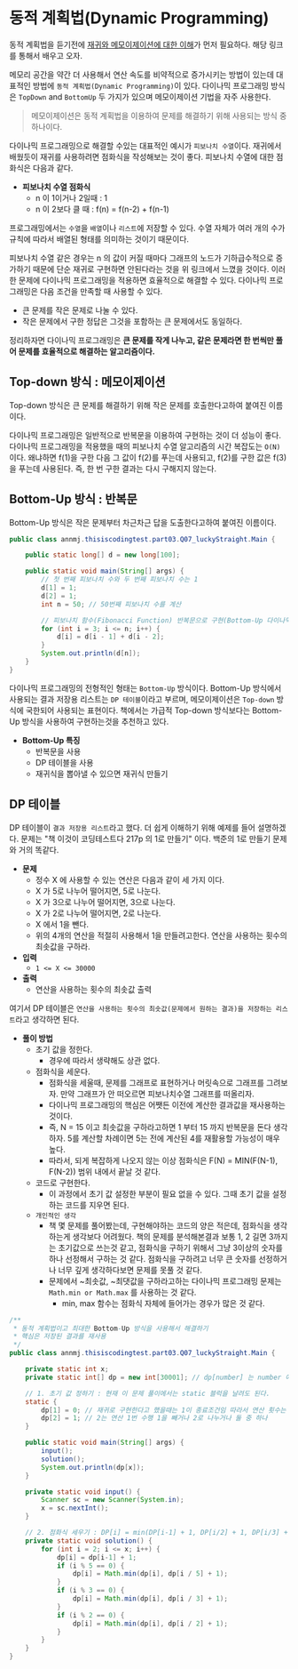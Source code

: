 # 동적 계획법(Dynamic Programming)

동적 계획법을 듣기전에 [재귀와 메모이제이션에 대한 이해](https://github.com/BAEKJungHo/algorithms/tree/master/contents/DataStructures/Stack/Recursive#%EB%A9%94%EB%AA%A8%EC%9D%B4%EC%A0%9C%EC%9D%B4%EC%85%98memoization)가 먼저 필요하다. 해당 링크를 통해서 배우고 오자.

메모리 공간을 약간 더 사용해서 연산 속도를 비약적으로 증가시키는 방법이 있는데 대표적인 방법에 `동적 계획법(Dynamic Programming)`이 있다. 다이나믹 프로그래밍 방식은 `TopDown` and `BottomUp` 두 가지가 있으며 메모이제이션 기법을 자주 사용한다.

> 메모이제이션은 동적 계획법을 이용하여 문제를 해결하기 위해 사용되는 방식 중 하나이다.

다이나믹 프로그래밍으로 해결할 수있는 대표적인 예시가 `피보나치 수열`이다. 재귀에서 배웠듯이 재귀를 사용하려면 점화식을 작성해보는 것이 좋다. 피보나치 수열에 대한 점화식은 다음과 같다.

- __피보나치 수열 점화식__
  - n 이 1이거나 2일때 : 1
  - n 이 2보다 클 때 : f(n) = f(n-2) + f(n-1)

프로그래밍에서는 `수열`을 `배열`이나 `리스트`에 저장할 수 있다. 수열 자체가 여러 개의 수가 규칙에 따라서 배열된 형태를 의미하는 것이기 때문이다.

피보나치 수열 같은 경우는 n 의 값이 커질 때마다 그래프의 노드가 기하급수적으로 증가하기 때문에 단순 재귀로 구현하면 안된다라는 것을 위 링크에서 느꼈을 것이다.
이러한 문제에 다이나믹 프로그래밍을 적용하면 효율적으로 해결할 수 있다. 다이나믹 프로그래밍은 다음 조건을 만족할 때 사용할 수 있다.

- 큰 문제를 작은 문제로 나눌 수 있다.
- 작은 문제에서 구한 정답은 그것을 포함하는 큰 문제에서도 동일하다.

정리하자면 다이나믹 프로그래밍은 __큰 문제를 작게 나누고, 같은 문제라면 한 번씩만 풀어 문제를 효율적으로 해결하는 알고리즘이다.__

## Top-down 방식 : 메모이제이션

Top-down 방식은 큰 문제를 해결하기 위해 작은 문제를 호출한다고하여 붙여진 이름이다.

다이나믹 프로그래밍은 일반적으로 반복문을 이용하여 구현하는 것이 더 성능이 좋다. 다이나믹 프로그래밍을 적용했을 때의 피보나치 수열 알고리즘의 시간 복잡도는 `O(N)` 이다. 왜냐하면 f(1)을 구한 다음 그 값이 f(2)를 푸는데 사용되고, f(2)를 구한 값은 f(3)을 푸는데 사용된다. 즉, 한 번 구한 결과는 다시 구해지지 않는다.

## Bottom-Up 방식 : 반복문

Bottom-Up 방식은 작은 문제부터 차근차근 답을 도출한다고하여 붙여진 이름이다.

```java
public class annmj.thisiscodingtest.part03.Q07_luckyStraight.Main {

    public static long[] d = new long[100];

    public static void main(String[] args) {
        // 첫 번째 피보나치 수와 두 번째 피보나치 수는 1
        d[1] = 1;
        d[2] = 1;
        int n = 50; // 50번째 피보나치 수를 계산

        // 피보나치 함수(Fibonacci Function) 반복문으로 구현(Bottom-Up 다이나믹 프로그래밍)
        for (int i = 3; i <= n; i++) {
            d[i] = d[i - 1] + d[i - 2];
        }
        System.out.println(d[n]);
    }
}
```

다이나믹 프로그래밍의 전형적인 형태는 `Bottom-Up` 방식이다. Bottom-Up 방식에서 사용되는 결과 저장용 리스트는 `DP 테이블`이라고 부르며, 메모이제이션은 `Top-down` 방식에 국한되어 사용되는 표현이다. 책에서는 가급적 Top-down 방식보다는 Bottom-Up 방식을 사용하여 구현하는것을 추천하고 있다.

- __Bottom-Up 특징__
  - 반복문을 사용
  - DP 테이블을 사용
  - 재귀식을 뽑아낼 수 있으면 재귀식 만들기

## DP 테이블

DP 테이블이 `결과 저장용 리스트`라고 했다. 더 쉽게 이해하기 위해 예제를 들어 설명하겠다. 문제는 "책 이것이 코딩테스트다 217p 의 1로 만들기" 이다. 백준의 1로 만들기 문제와 거의 똑같다.

- __문제__
  - 정수 X 에 사용할 수 있는 연산은 다음과 같이 세 가지 이다.
  - X 가 5로 나누어 떨어지면, 5로 나눈다.
  - X 가 3으로 나누어 떨어지면, 3으로 나눈다.
  - X 가 2로 나누어 떨어지면, 2로 나눈다.
  - X 에서 1을 뺀다.
  - 위의 4개의 연산을 적절히 사용해서 1을 만들려고한다. 연산을 사용하는 횟수의 최솟값을 구하라.
- __입력__
  - `1 <= X <= 30000`
- __출력__
  - 연산을 사용하는 횟수의 최솟값 출력

여기서 DP 테이블은 `연산을 사용하는 횟수의 최솟값(문제에서 원하는 결과)을 저장하는 리스트`라고 생각하면 된다.

- __풀이 방법__
  - 초기 값을 정한다.
    - 경우에 따라서 생략해도 상관 없다.
  - 점화식을 세운다.
    - 점화식을 세울때, 문제를 그래프로 표현하거나 머릿속으로 그래프를 그려보자. 만약 그래프가 안 떠오르면 피보나치수열 그래프를 떠올리자.
    - 다이나믹 프로그래밍의 핵심은 어쨋든 이전에 계산한 결과값을 재사용하는 것이다.
    - 즉, N = 15 이고 최솟값을 구하라고하면 1 부터 15 까지 반복문을 돈다 생각하자. 5를 계산할 차례이면 5는 전에 계산된 4를 재활용할 가능성이 매우 높다.
    - 따라서, 되게 복잡하게 나오지 않는 이상 점화식은 F(N) = MIN(F(N-1), F(N-2)) 범위 내에서 끝날 것 같다.
  - 코드로 구현한다.
    - 이 과정에서 초기 값 설정한 부분이 필요 없을 수 있다. 그때 초기 값을 설정하는 코드를 지우면 된다.
  - `개인적인 생각`
    - 책 몇 문제를 풀어봤는데, 구현해야하는 코드의 양은 적은데, 점화식을 생각하는게 생각보다 어려웠다. 책의 문제를 분석해본결과 보통 1, 2 길면 3까지는 초기값으로 쓰는것 같고, 점화식을 구하기 위해서 그냥 3이상의 숫자를 하나 선정해서 구하는 것 같다. 점화식을 구하려고 너무 큰 숫자를 선정하거나 너무 깊게 생각하다보면 문제를 못풀 것 같다.
    - 문제에서 ~최솟값, ~최댓값을 구하라고하는 다이나믹 프로그래밍 문제는 `Math.min or Math.max` 를 사용하는 것 같다.
      - min, max 함수는 점화식 자체에 들어가는 경우가 많은 것 같다.

```java
/**
 * 동적 계획법이고 최대한 Bottom-Up 방식을 사용해서 해결하기
 * 핵심은 저장된 결과를 재사용
 */
public class annmj.thisiscodingtest.part03.Q07_luckyStraight.Main {

    private static int x;
    private static int[] dp = new int[30001]; // dp[number] 는 number 에 해당하는 숫자가 1이 되기 위해 연산을 사용하는 횟수의 최솟값을 의미한다.

    // 1. 초기 값 정하기 : 현재 이 문제 풀이에서는 static 블럭을 날려도 된다.
    static {
        dp[1] = 0; // 재귀로 구현한다고 했을때는 1이 종료조건임 따라서 연산 횟수는 0번
        dp[2] = 1; // 2는 연산 1번 수행 1을 빼거나 2로 나누거나 둘 중 하나
    }

    public static void main(String[] args) {
        input();
        solution();
        System.out.println(dp[x]);
    }

    private static void input() {
        Scanner sc = new Scanner(System.in);
        x = sc.nextInt();
    }

    // 2. 점화식 세우기 : DP[i] = min(DP[i-1] + 1, DP[i/2] + 1, DP[i/3] + 1 DP[i/5] + 1) (여기의 1은 연산 횟수 증가를 의미)
    private static void solution() {
        for (int i = 2; i <= x; i++) {
            dp[i] = dp[i-1] + 1;
            if (i % 5 == 0) {
                dp[i] = Math.min(dp[i], dp[i / 5] + 1);
            }
            if (i % 3 == 0) {
                dp[i] = Math.min(dp[i], dp[i / 3] + 1);
            }
            if (i % 2 == 0) {
                dp[i] = Math.min(dp[i], dp[i / 2] + 1);
            }
        }
    }
}
```
